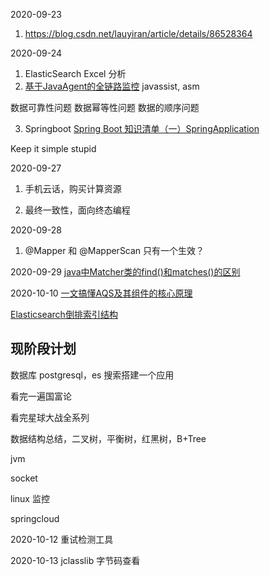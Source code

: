 2020-09-23
1. https://blog.csdn.net/lauyiran/article/details/86528364

2020-09-24
1. ElasticSearch Excel 分析
2. [基于JavaAgent的全链路监控](https://bugstack.cn/itstack-demo-agent/itstack-demo-agent.html)
javassist, asm

数据可靠性问题
数据幂等性问题
数据的顺序问题

3. Springboot
[Spring Boot 知识清单（一）SpringApplication](https://www.cnblogs.com/jiagoujishu/p/13722532.html)

Keep it simple stupid

2020-09-27
1. 手机云话，购买计算资源

2. 最终一致性，面向终态编程

2020-09-28
1. @Mapper 和 @MapperScan 只有一个生效？

2020-09-29
[java中Matcher类的find()和matches()的区别](https://blog.csdn.net/w366549434/article/details/104364984)

2020-10-10
[一文搞懂AQS及其组件的核心原理](https://www.cnblogs.com/yewy/p/13773799.html)

[Elasticsearch倒排索引结构](https://www.cnblogs.com/cjsblog/p/10327673.html)

## 现阶段计划
数据库 postgresql，es 搜索搭建一个应用

看完一遍国富论

看完星球大战全系列

数据结构总结，二叉树，平衡树，红黑树，B+Tree

jvm

socket

linux 监控

springcloud

2020-10-12
重试检测工具

2020-10-13
jclasslib 字节码查看